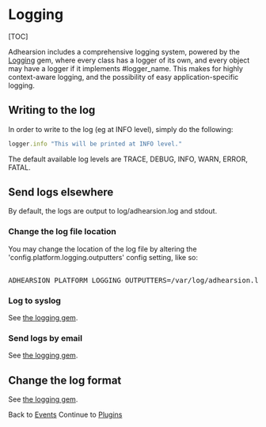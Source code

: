 # Logging

[TOC]

Adhearsion includes a comprehensive logging system, powered by the [Logging](https://github.com/TwP/logging) gem, where every class has a logger of its own, and every object may have a logger if it implements #logger_name. This makes for highly context-aware logging, and the possibility of easy application-specific logging.

## Writing to the log

In order to write to the log (eg at INFO level), simply do the following:

```ruby
logger.info "This will be printed at INFO level."
```

The default available log levels are TRACE, DEBUG, INFO, WARN, ERROR, FATAL.

## Send logs elsewhere

By default, the logs are output to log/adhearsion.log and stdout.

### Change the log file location

You may change the location of the log file by altering the 'config.platform.logging.outputters' config setting, like so:

<pre class="terminal">

ADHEARSION_PLATFORM_LOGGING_OUTPUTTERS=/var/log/adhearsion.log ahn start -
</pre>

### Log to syslog

See [the logging gem](https://github.com/TwP/logging/blob/master/lib/logging/appenders/syslog.rb#L23).

### Send logs by email

See [the logging gem](https://github.com/TwP/logging/blob/master/lib/logging/appenders/email.rb#L25).

## Change the log format

See [the logging gem](https://github.com/TwP/logging/blob/master/examples/layouts.rb).

<div class='docs-progress-nav'>
  <span class='back'>
    Back to <a href="/docs/events">Events</a>
  </span>
  <span class='forward'>
    Continue to <a href="/docs/plugins">Plugins</a>
  </span>
</div>

